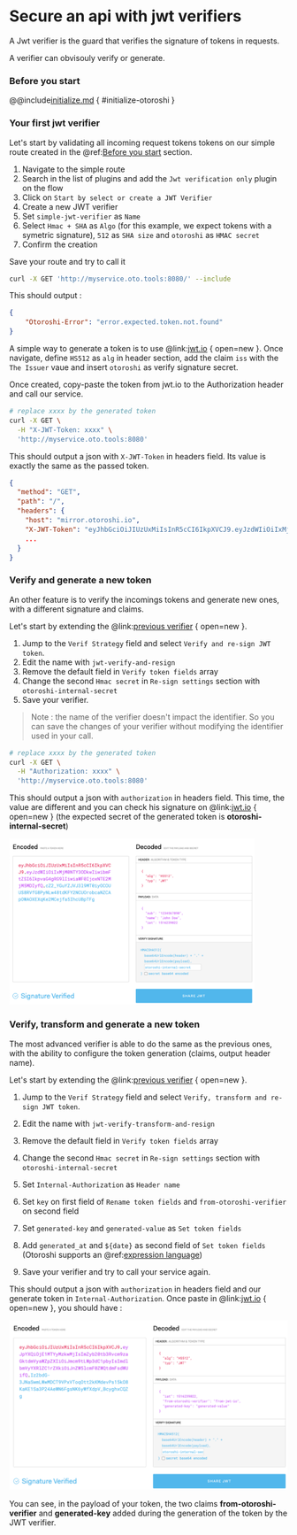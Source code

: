 # Secure an api with jwt verifiers

A Jwt verifier is the guard that verifies the signature of tokens in requests. 

A verifier can obvisouly verify or generate.

### Before you start

@@include[initialize.md](../includes/initialize.md) { #initialize-otoroshi }

### Your first jwt verifier

Let's start by validating all incoming request tokens tokens on our simple route created in the @ref:[Before you start](#before-you-start) section.

1. Navigate to the simple route
2. Search in the list of plugins and add the `Jwt verification only` plugin on the flow
3. Click on `Start by select or create a JWT Verifier`
4. Create a new JWT verifier
5. Set `simple-jwt-verifier` as `Name`
6. Select `Hmac + SHA` as `Algo` (for this example, we expect tokens with a symetric signature), `512` as `SHA size` and `otoroshi` as `HMAC secret`
7. Confirm the creation 

Save your route and try to call it

```sh
curl -X GET 'http://myservice.oto.tools:8080/' --include
```

This should output : 
```json
{
    "Otoroshi-Error": "error.expected.token.not.found"
}
```

A simple way to generate a token is to use @link:[jwt.io](http://jwt.io) { open=new }. Once navigate, define `HS512` as `alg` in header section, add the claim `iss` with the `The Issuer` vaue and insert `otoroshi` as verify signature secret. 

Once created, copy-paste the token from jwt.io to the Authorization header and call our service.

```sh
# replace xxxx by the generated token
curl -X GET \
  -H "X-JWT-Token: xxxx" \
  'http://myservice.oto.tools:8080'
```

This should output a json with `X-JWT-Token` in headers field. Its value is exactly the same as the passed token.

```json
{
  "method": "GET",
  "path": "/",
  "headers": {
    "host": "mirror.otoroshi.io",
    "X-JWT-Token": "eyJhbGciOiJIUzUxMiIsInR5cCI6IkpXVCJ9.eyJzdWIiOiIxMjM0NTY3ODkwIiwibmFtZSI6IkpvaG4gRG9lIiwiaWF0IjoxNTE2MjM5MDIyfQ.ipDFgkww51mSaSg_199BMRj4gK20LGz_czozu3u8rCFFO1X20MwcabSqEzUc0q4qQ4rjTxjoR4HeUDVcw8BxoQ",
    ...
  }
}
```

### Verify and generate a new token

An other feature is to verify the incomings tokens and generate new ones, with a different signature and claims. 

Let's start by extending the @link:[previous verifier](http://otoroshi.oto.tools:8080/bo/dashboard/jwt-verifiers) { open=new }.

1. Jump to the `Verif Strategy` field and select `Verify and re-sign JWT token`. 
2. Edit the name with `jwt-verify-and-resign`
3. Remove the default field in `Verify token fields` array
4. Change the second `Hmac secret` in `Re-sign settings` section with `otoroshi-internal-secret`
5. Save your verifier.

> Note : the name of the verifier doesn't impact the identifier. So you can save the changes of your verifier without modifying the identifier used in your call.  

```sh
# replace xxxx by the generated token
curl -X GET \
  -H "Authorization: xxxx" \
  'http://myservice.oto.tools:8080'
```

This should output a json with `authorization` in headers field. This time, the value are different and you can check his signature on @link:[jwt.io](https://jwt.io) { open=new } (the expected secret of the generated token is **otoroshi-internal-secret**)

<img src="../imgs/secure-an-app-with-jwt-verifiers-jwtio.png" height="300px">

### Verify, transform and generate a new token

The most advanced verifier is able to do the same as the previous ones, with the ability to configure the token generation (claims, output header name).

Let's start by extending the @link:[previous verifier](http://otoroshi.oto.tools:8080/bo/dashboard/jwt-verifiers) { open=new }.

1. Jump to the `Verif Strategy` field and select `Verify, transform and re-sign JWT token`. 

2. Edit the name with `jwt-verify-transform-and-resign`
3. Remove the default field in `Verify token fields` array
4. Change the second `Hmac secret` in `Re-sign settings` section with `otoroshi-internal-secret`
5. Set `Internal-Authorization` as `Header name`
6. Set `key` on first field of `Rename token fields` and `from-otoroshi-verifier` on second field
7. Set `generated-key` and `generated-value` as `Set token fields`
8. Add `generated_at` and `${date}` as second field of `Set token fields` (Otoroshi supports an @ref:[expression language](../topics/expression-language.md))
9. Save your verifier and try to call your service again.

This should output a json with `authorization` in headers field and our generate token in `Internal-Authorization`.
Once paste in @link:[jwt.io](https://jwt.io) { open=new }, you should have :

<img src="../imgs/secure-an-app-with-jwt-verifiers-transform-jwtio.png">

You can see, in the payload of your token, the two claims **from-otoroshi-verifier** and **generated-key** added during the generation of the token by the JWT verifier.
